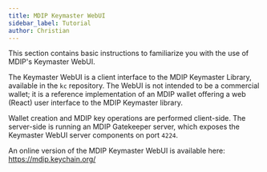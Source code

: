 ```yaml
---
title: MDIP Keymaster WebUI
sidebar_label: Tutorial
author: Christian
---
```


This section contains basic instructions to familiarize you with the use of MDIP's Keymaster WebUI.

The Keymaster WebUI is a client interface to the MDIP Keymaster Library<!--Add link when library docs are written-->, available in the `kc` repository. The WebUI is not intended to be a commercial wallet; it is a reference implementation of an MDIP wallet offering a web (React) user interface to the MDIP Keymaster library.

Wallet creation and MDIP key operations are performed client-side. The server-side is running an MDIP Gatekeeper server, which exposes the Keymaster WebUI server components on port `4224`.

An online version of the MDIP Keymaster WebUI is available here: https://mdip.keychain.org/



